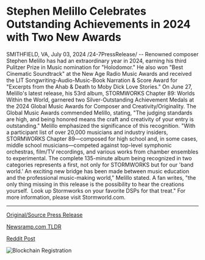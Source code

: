 # Stephen Melillo Celebrates Outstanding Achievements in 2024 with Two New Awards

SMITHFIELD, VA, July 03, 2024 /24-7PressRelease/ -- Renowned composer Stephen Melillo has had an extraordinary year in 2024, earning his third Pulitzer Prize in Music nomination for "Holodomor." He also won "Best Cinematic Soundtrack" at the New Age Radio Music Awards and received the LIT Songwriting-Audio-Music-Book Narration & Score Award for "Excerpts from the Ahab & Death to Moby Dick Love Stories."  On June 27, Melillo's latest release, his 53rd album, STORMWORKS Chapter 89: Worlds Within the World, garnered two Silver-Outstanding Achievement Medals at the 2024 Global Music Awards for Composer and Creativity/Originality.  The Global Music Awards commended Melillo, stating, "The judging standards are high, and being honored means the craft and creativity of your entry is outstanding."  Melillo emphasized the significance of this recognition. "With a participant list of over 20,000 musicians and industry insiders, STORMWORKS Chapter 89—composed for high school and, in some cases, middle school musicians—competed against top-level symphonic orchestras, film/TV recordings, and various works from chamber ensembles to experimental. The complete 135-minute album being recognized in two categories represents a first, not only for STORMWORKS but for our 'band world.' An exciting new bridge has been made between music education and the professional music-making world," Melillo stated.  A fan writes, "the only thing missing in this release is the possibility to hear the creations yourself.  Look up Stormworks on your favorite DSPs for that treat."  For more information, please visit Stormworld.com. 

---

[Original/Source Press Release](https://www.24-7pressrelease.com/press-release/512226/stephen-melillo-celebrates-outstanding-achievements-in-2024-with-two-new-awards)
                    

[Newsramp.com TLDR](None) 



[Reddit Post](https://www.reddit.com/r/eventNews/comments/1du8chb/composer_stephen_melillo_receives_multiple/) 



![Blockchain Registration](https://cdn.newsramp.app/24-7PressRelease/qrcode/247/3/herb5qZj.webp)